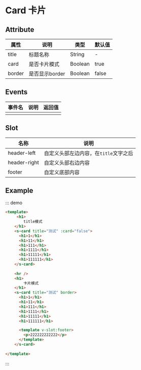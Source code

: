 # Card 卡片



## Attribute

| 属性   | 说明           | 类型    | 默认值 |
| ------ | -------------- | ------- | ------ |
| title  | 标题名称       | String  | -      |
| card   | 是否卡片模式   | Boolean | true   |
| border | 是否显示border | Boolean | false  |

## Events

| 事件名 | 说明 | 返回值 |
| ------ | ---- | ------ |
|        |      |        |

## Slot

| 名称         | 说明                                  |
| ------------ | ------------------------------------- |
| header-left  | 自定义头部左边内容，在`title`文字之后 |
| header-right | 自定义头部右边内容                    |
| footer       | 自定义底部内容                        |

## Example

::: demo 

```html
<template>
     <h1>
        title模式
    </h1>
    <s-card title="测试" :card="false">
      <h1>1</h1>
      <h1>11</h1>
      <h1>111</h1>
      <h1>1111</h1>
      <h1>11111</h1>
      <h1>111111</h1>
    </s-card>
    
    <hr />
    <h1>
        卡片模式
    </h1>
	<s-card title="测试" border>
      <h1>1</h1>
      <h1>11</h1>
      <h1>111</h1>
      <h1>1111</h1>
      <h1>11111</h1>
      <h1>111111</h1>

      <template v-slot:footer>
        <p>222222222222</p>
      </template>
    </s-card>
    
</template>
```

:::